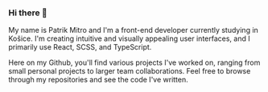### Hi there 👋

My name is Patrik Mitro and I'm a front-end developer currently studying in Košice. I'm creating intuitive and visually appealing user interfaces, and I primarily use React, SCSS, and TypeScript.

Here on my Github, you'll find various projects I've worked on, ranging from small personal projects to larger team collaborations. Feel free to browse through my repositories and see the code I've written.


<!--
**patriksmitro/patriksmitro** is a ✨ _special_ ✨ repository because its `README.md` (this file) appears on your GitHub profile.

Here are some ideas to get you started:

- 🔭 I’m currently working on ...
- 🌱 I’m currently learning ...
- 👯 I’m looking to collaborate on ...
- 🤔 I’m looking for help with ...
- 💬 Ask me about ...
- 📫 How to reach me: ...
- 😄 Pronouns: ...
- ⚡ Fun fact: ...
-->
